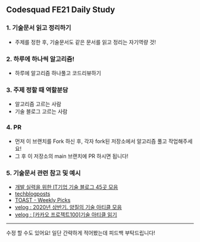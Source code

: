 ## Codesquad FE21 Daily Study

### **1.** 기술문서 읽고 정리하기
- 주제를 정한 후, 기술문서도 같은 문서를 읽고 정리는 자기역량 것!

### **2.** 하루에 하나씩 알고리즘!
- 하루에 알고리즘 하나풀고 코드리뷰하기

### **3.** 주제 정할 때 역할분담
- 알고리즘 고르는 사람  
- 기술 블로그 고르는 사람

### **4.** PR
- 먼저 이 브랜치를 Fork 하신 후, 각자 fork된 저장소에서 알고리즘 풀고 작업해주세요!
- 그 후 이 저장소의 main 브랜치에 PR 하시면 됩니다!

### **5.** 기술문서 관련 참고 및 예시
- [개발 실력을 위한 IT기업 기술 블로그 45곳 모음](https://brunch.co.kr/@sicle-official/35)
- [techblogposts](https://techblogposts.com/)
- [TOAST - Weekly Picks](https://ui.toast.com/weekly-pick/ko)
- [velog : 2020년 상반기. 양질의 기술 아티클 모음](https://velog.io/@rkdrhksdn/2020년-상반기-양질의-기술-아티클-모음집)
- [velog : [카카오 프로젝트100]기술 아티클 읽기](https://velog.io/@yujo/kakao-project-100-it-article)

---

수정 할 수도 있어요! 일단 간략하게 적어봤는데 피드백 부탁드립니다!
